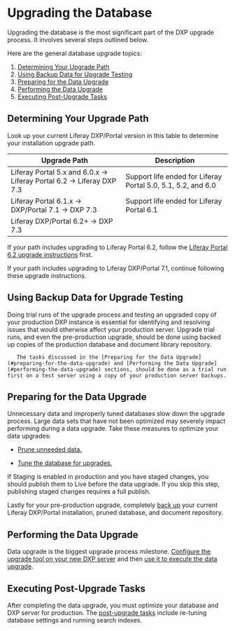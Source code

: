 # Upgrading the Database

Upgrading the database is the most significant part of the DXP upgrade process. It involves several steps outlined below.

Here are the general database upgrade topics:

1. [Determining Your Upgrade Path](#determining-your-upgrade-path)
1. [Using Backup Data for Upgrade Testing](#using-backup-data-for-upgrade-testing)
1. [Preparing for the Data Upgrade](#preparing-for-the-data-upgrade)
1. [Performing the Data Upgrade](#performing-the-data-upgrade)
1. [Executing Post-Upgrade Tasks](#post-upgrade-tasks)

## Determining Your Upgrade Path

Look up your current Liferay DXP/Portal version in this table to determine your installation upgrade path.

| Upgrade Path                            | Description |
| --------------------------------------- | ----------- |
| Liferay Portal 5.x and 6.0.x &rarr; Liferay Portal 6.2 &rarr; Liferay DXP 7.3 | Support life ended for Liferay Portal 5.0, 5.1, 5.2, and 6.0 |
| Liferay Portal 6.1.x &rarr; DXP/Portal 7.1 &rarr; DXP 7.3 | Support life ended for Liferay Portal 6.1 |
| Liferay DXP/Portal 6.2+ &rarr; DXP 7.3      |             |

If your path includes upgrading to Liferay Portal 6.2, follow the [Liferay Portal 6.2 upgrade instructions](https://help.liferay.com/hc/en-us/articles/360017903232-Upgrading-Liferay) first.

If your path includes upgrading to Liferay DXP/Portal 7.1, continue following these upgrade instructions.

## Using Backup Data for Upgrade Testing

Doing trial runs of the upgrade process and testing an upgraded copy of your production DXP instance is essential for identifying and resolving issues that would otherwise affect your production server. Upgrade trial runs, and even the pre-production upgrade, should be done using backed up copies of the production database and document library repository.

```important::
   The tasks discussed in the [Preparing for the Data Upgrade](#preparing-for-the-data-upgrade) and [Performing the Data Upgrade](#performing-the-data-upgrade) sections, should be done as a trial run first on a test server using a copy of your production server backups.
```

## Preparing for the Data Upgrade

Unnecessary data and improperly tuned databases slow down the upgrade process. Large data sets that have not been optimized may severely impact performing during a data upgrade. Take these measures to optimize your data upgrades:

* [Prune unneeded data.](./pruning-the-database.md)

* [Tune the database for upgrades.](./tuning-for-the-data-upgrade.md)

If Staging is enabled in production and you have staged changes, you should publish them to Live before the data upgrade. If you skip this step, publishing staged changes requires a full publish.

Lastly for your pre-production upgrade, completely [back up](../10-maintaining-a-liferay-dxp-installation/backing-up.md) your current Liferay DXP/Portal installation, pruned database, and document repository.

## Performing the Data Upgrade

Data upgrade is the biggest upgrade process milestone. [Configure the upgrade tool on your new DXP server](./configuring-the-data-upgrade-tool.md) and then [use it to execute the data upgrade](using-the-upgrade-tool.md).

## Executing Post-Upgrade Tasks

After completing the data upgrade, you must optimize your database and DXP server for production. The [post-upgrade tasks](./post-upgrade-tasks.md) include re-tuning database settings and running search indexes.
